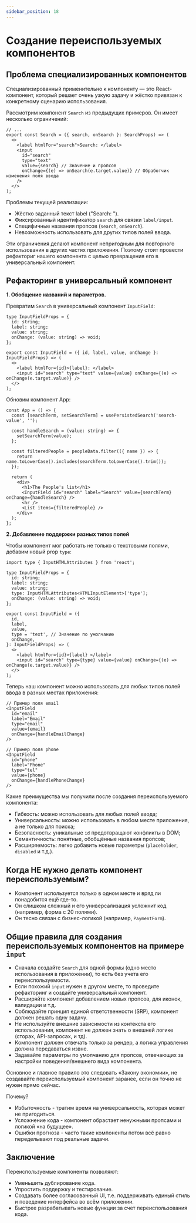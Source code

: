 ```yaml
---
sidebar_position: 18
---
```


# Создание переиспользуемых компонентов

## Проблема специализированных компонентов

Специализированный применительно к компоненту — это React-компонент, который решает очень узкую задачу и жёстко привязан к конкретному сценарию использования.

Рассмотрим компонент `Search` из предыдущих примеров. Он имеет несколько ограничений:

```tsx
// ...
export const Search = ({ search, onSearch }: SearchProps) => (
  <>
    <label htmlFor="search">Search: </label>
    <input
      id="search"
      type="text"
      value={search} // Значение и пропсов
      onChange={(e) => onSearch(e.target.value)} // Обработчик изменения поля ввода
    />
  </>
);
```
Проблемы текущей реализации:

- Жёстко заданный текст label ("Search: ").
- Фиксированный идентификатор `search` для связки `label/input`.
- Специфичные названия пропсов (`search`, `onSearch`).
- Невозможность использовать для других типов полей ввода.

Эти ограничения делают компонент непригодным для повторного использования в других частях приложения.
Поэтому стоит провести рефакториг нашего компонента с целью превращения его в универсальный компонент.

## Рефакторинг в универсальный компонент

**1. Обобщение названий и параметров.**

Превратим `Search` в универсальный компонент `InputField`:

```tsx
type InputFieldProps = {
  id: string;
  label: string;
  value: string;
  onChange: (value: string) => void;
};

export const InputField = ({ id, label, value, onChange }: InputFieldProps) => (
  <>
    <label htmlFor={id}>{label}: </label>
    <input id="search" type="text" value={value} onChange={(e) => onChange(e.target.value)} />
  </>
);
```

Обновим компонент App:

```tsx
const App = () => {
  const [searchTerm, setSearchTerm] = usePersistedSearch('search-value', '');

  const handleSearch = (value: string) => {
    setSearchTerm(value);
  };

  const filteredPeople = peopleData.filter(({ name }) => {
    return name.toLowerCase().includes(searchTerm.toLowerCase().trim());
  });

  return (
    <div>
      <h1>The People's list</h1>
      <InputField id="search" label="Search" value={searchTerm} onChange={handleSearch} />
      <hr />
      <List items={filteredPeople} />
    </div>
  );
};
```

**2. Добавление поддержки разных типов полей**

Чтобы компонент мог работать не только с текстовыми полями, добавим новый prop `type`:

```tsx
import type { InputHTMLAttributes } from 'react';

type InputFieldProps = {
  id: string;
  label: string;
  value: string;
  type: InputHTMLAttributes<HTMLInputElement>['type'];
  onChange: (value: string) => void;
};

export const InputField = ({
  id,
  label,
  value,
  type = 'text', // Значение по умолчанию
  onChange,
}: InputFieldProps) => (
  <>
    <label htmlFor={id}>{label} </label>
    <input id="search" type={type} value={value} onChange={(e) => onChange(e.target.value)} />
  </>
);
```

Теперь наш компонент можно использовать для любых типов полей ввода в разных местах приложения:

```tsx
// Пример поля email
<InputField
  id="email"
  label="Email"
  type="email"
  value={email}
  onChange={handleEmailChange}
/>
    
// Пример поля phone
<InputField
  id="phone"
  label="Phone"
  type="tel"
  value={phone}
  onChange={handlePhoneChange}
/>
```

Какие преимущества мы получили после создания переиспользуемого компонента:

- Гибкость: можно использовать для любых полей ввода;
- Универсальность: можно использовать в любом месте приложения, а не только для поиска;
- Безопасность: уникальные `id` предотвращают конфликты в DOM;
- Семантичность: понятные, обобщённые названия пропсов;
- Расширяемость: легко добавить новые параметры (`placeholder`, `disabled` и т.д.).

## Когда НЕ нужно делать компонент переиспользуемым?

- Компонент используется только в одном месте и вряд ли понадобится ещё где-то.
- Он слишком сложный и его универсализация усложнит код (например, форма с 20 полями).
- Он тесно связан с бизнес-логикой (например, `PaymentForm`).

## Общие правила для создания переиспользуемых компонентов на примере `input`

- Сначала создайте `Search` для одной формы (одно место использования в приложении), то есть без учета его переиспользуемости.  
- Если похожий `input` нужен в другом месте, то проведите рефакторинг и создайте универсальный компонент.
- Расширяйте компонент добавлением новых пропсов, для иконок, валидации и т.д.
- Соблюдайте принцип единой ответственности (SRP), компонент должен решать одну задачу.
- Не используйте внешние зависимости из контекста его использования, компонент не должен знать о внешней логике (сторах, API-запросах, и тд).
- Компонент должен отвечать только за рендер, а логика управления должна передаваться извне.
- Задавайте параметры по умолчанию для пропсов, отвечающих за настройки поведения/внешнего вида компонента.

Основное и главное правило это следовать «Закону экономии», не создавайте переиспользуемый компонент заранее, если он точно не нужен прямо сейчас.

Почему?

- Избыточность - тратим время на универсальность, которая может не пригодиться.
- Усложнение кода - компонент обрастает ненужными пропсами и логикой «на будущее».
- Ошибки прогноза - часто такие компоненты потом всё равно переделывают под реальные задачи.

## Заключение

Переиспользуемые компоненты позволяют:

- Уменьшить дублирование кода.
- Упростить поддержку и тестирование.
- Создавать более согласованный UI, т.е. поддерживать единый стиль и поведение интерфейса во всём приложении.
- Быстрее разрабатывать новые функции за счет переиспользования кода.

